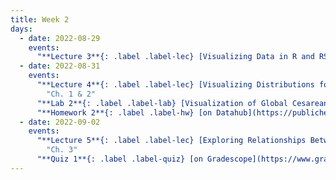 ```yaml
---
title: Week 2
days:
  - date: 2022-08-29
    events:
      "**Lecture 3**{: .label .label-lec} [Visualizing Data in R and RStudio](https://ph142-ucb.github.io/fa22/src/lec/003_Visualizing-data-in-R.pdf)":
  - date: 2022-08-31
    events:
      "**Lecture 4**{: .label .label-lec} [Visualizing Distributions for One Variable](https://ph142-ucb.github.io/fa22/src/lec/004_Visualizing-distributions.pdf); [Numerically Summarizing Spread and Central Tendency](https://ph142-ucb.github.io/fa22/src/lec/004_Summarizing-distributions.pdf)": 
        "Ch. 1 & 2" 
      "**Lab 2**{: .label .label-lab} [Visualization of Global Cesarean Delivery Rates](https://publichealth.datahub.berkeley.edu/hub/user-redirect/git-pull?repo=https%3A%2F%2Fgithub.com%2Fph142-ucb%2Fph142-fa22&urlpath=rstudio%2F&branch=main) (Due September 2)":
      "**Homework 2**{: .label .label-hw} [on Datahub](https://publichealth.datahub.berkeley.edu/hub/user-redirect/git-pull?repo=https%3A%2F%2Fgithub.com%2Fph142-ucb%2Fph142-fa22&urlpath=rstudio%2F&branch=main)":
  - date: 2022-09-02
    events:
      "**Lecture 5**{: .label .label-lec} [Exploring Relationships Between Two Variables](https://ph142-ucb.github.io/fa22/src/lec/005_Exploring-relationships.pdf)":
        "Ch. 3"
      "**Quiz 1**{: .label .label-quiz} [on Gradescope](https://www.gradescope.com/courses/412128/assignments/2218918) (Due 5:00 PM PST)":
---
```



